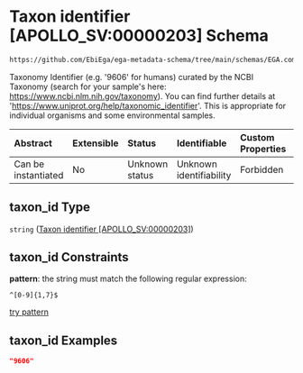 # Taxon identifier \[APOLLO_SV:00000203] Schema

```txt
https://github.com/EbiEga/ega-metadata-schema/tree/main/schemas/EGA.common-definitions.json#/definitions/organism_descriptor/properties/taxon_id
```

Taxonomy Identifier (e.g. '9606' for humans) curated by the NCBI Taxonomy (search for your sample's here: <https://www.ncbi.nlm.nih.gov/taxonomy>). You can find further details at '<https://www.uniprot.org/help/taxonomic_identifier>'. This is appropriate for individual organisms and some environmental samples.

| Abstract            | Extensible | Status         | Identifiable            | Custom Properties | Additional Properties | Access Restrictions | Defined In                                                                                |
| :------------------ | :--------- | :------------- | :---------------------- | :---------------- | :-------------------- | :------------------ | :---------------------------------------------------------------------------------------- |
| Can be instantiated | No         | Unknown status | Unknown identifiability | Forbidden         | Allowed               | none                | [EGA.common-definitions.json*](../out/EGA.common-definitions.json "open original schema") |

## taxon_id Type

`string` ([Taxon identifier \[APOLLO_SV:00000203\]](ega-4-definitions-organism-obi0100026-descriptor-block-properties-taxon-identifier-apollo_sv00000203.md))

## taxon_id Constraints

**pattern**: the string must match the following regular expression: 

```regexp
^[0-9]{1,7}$
```

[try pattern](https://regexr.com/?expression=%5E%5B0-9%5D%7B1%2C7%7D%24 "try regular expression with regexr.com")

## taxon_id Examples

```json
"9606"
```
